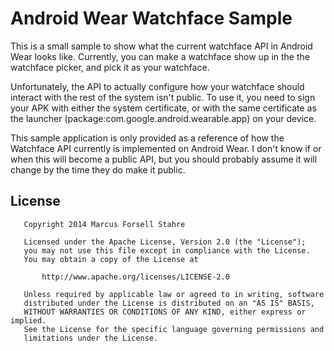 Android Wear Watchface Sample
=============================

This is a small sample to show what the current watchface API in Android Wear looks like. Currently,
you can make a watchface show up in the the watchface picker, and pick it as your watchface.

Unfortunately, the API to actually configure how your watchface should interact with the rest of the
system isn't public. To use it, you need to sign your APK with either the system certificate, or
with the same certificate as the launcher (package:com.google.android.wearable.app) on your device.

This sample application is only provided as a reference of how the Watchface API currently is
implemented on Android Wear. I don't know if or when this will become a public API, but you should
probably assume it will change by the time they do make it public.

License
-------

       Copyright 2014 Marcus Forsell Stahre

       Licensed under the Apache License, Version 2.0 (the "License");
       you may not use this file except in compliance with the License.
       You may obtain a copy of the License at

           http://www.apache.org/licenses/LICENSE-2.0

       Unless required by applicable law or agreed to in writing, software
       distributed under the License is distributed on an "AS IS" BASIS,
       WITHOUT WARRANTIES OR CONDITIONS OF ANY KIND, either express or implied.
       See the License for the specific language governing permissions and
       limitations under the License.
